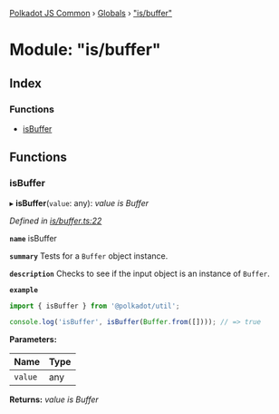 [Polkadot JS Common](../README.md) › [Globals](../globals.md) › ["is/buffer"](_is_buffer_.md)

# Module: "is/buffer"

## Index

### Functions

* [isBuffer](_is_buffer_.md#isbuffer)

## Functions

###  isBuffer

▸ **isBuffer**(`value`: any): *value is Buffer*

*Defined in [is/buffer.ts:22](https://github.com/polkadot-js/common/blob/f68294c4/packages/util/src/is/buffer.ts#L22)*

**`name`** isBuffer

**`summary`** Tests for a `Buffer` object instance.

**`description`** 
Checks to see if the input object is an instance of `Buffer`.

**`example`** 
<BR>

```javascript
import { isBuffer } from '@polkadot/util';

console.log('isBuffer', isBuffer(Buffer.from([]))); // => true
```

**Parameters:**

Name | Type |
------ | ------ |
`value` | any |

**Returns:** *value is Buffer*
